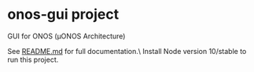 <!--
SPDX-FileCopyrightText: 2020-present Open Networking Foundation <info@opennetworking.org>

SPDX-License-Identifier: Apache-2.0
-->

# onos-gui project
GUI for ONOS (µONOS Architecture)

See [README.md](docs/README.md) for full documentation.\\
Install Node version 10/stable to run this project.
